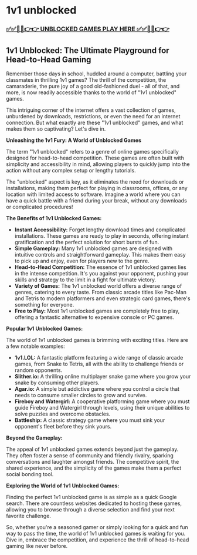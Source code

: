 # 1v1 unblocked

### [✅✅🔴🔴👉👉 UNBLOCKED GAMES PLAY HERE ✅✅🔴🔴👉👉](https://topstoryindia.com)

## 1v1 Unblocked: The Ultimate Playground for Head-to-Head Gaming

Remember those days in school, huddled around a computer, battling your classmates in thrilling 1v1 games? The thrill of the competition, the camaraderie, the pure joy of a good old-fashioned duel - all of that, and more, is now readily accessible thanks to the world of "1v1 unblocked" games. 

This intriguing corner of the internet offers a vast collection of games, unburdened by downloads, restrictions, or even the need for an internet connection. But what exactly are these "1v1 unblocked" games, and what makes them so captivating? Let's dive in.

**Unleashing the 1v1 Fury: A World of Unblocked Games**

The term "1v1 unblocked" refers to a genre of online games specifically designed for head-to-head competition. These games are often built with simplicity and accessibility in mind, allowing players to quickly jump into the action without any complex setup or lengthy tutorials. 

The "unblocked" aspect is key, as it eliminates the need for downloads or installations, making them perfect for playing in classrooms, offices, or any location with limited access to software. Imagine a world where you can have a quick battle with a friend during your break, without any downloads or complicated procedures! 

**The Benefits of 1v1 Unblocked Games:**

* **Instant Accessibility:** Forget lengthy download times and complicated installations. These games are ready to play in seconds, offering instant gratification and the perfect solution for short bursts of fun.
* **Simple Gameplay:**  Many 1v1 unblocked games are designed with intuitive controls and straightforward gameplay. This makes them easy to pick up and enjoy, even for players new to the genre.
* **Head-to-Head Competition:**  The essence of 1v1 unblocked games lies in the intense competition.  It's you against your opponent, pushing your skills and strategy to the limit in a fight for ultimate victory.
* **Variety of Games:**  The 1v1 unblocked world offers a diverse range of genres, catering to every taste. From classic arcade titles like Pac-Man and Tetris to modern platformers and even strategic card games, there's something for everyone.
* **Free to Play:**  Most 1v1 unblocked games are completely free to play, offering a fantastic alternative to expensive console or PC games. 

**Popular 1v1 Unblocked Games:**

The world of 1v1 unblocked games is brimming with exciting titles. Here are a few notable examples:

* **1v1.LOL:** A fantastic platform featuring a wide range of classic arcade games, from Snake to Tetris, all with the ability to challenge friends or random opponents.
* **Slither.io:** A thrilling online multiplayer snake game where you grow your snake by consuming other players. 
* **Agar.io:** A simple but addictive game where you control a circle that needs to consume smaller circles to grow and survive.
* **Fireboy and Watergirl:** A cooperative platforming game where you must guide Fireboy and Watergirl through levels, using their unique abilities to solve puzzles and overcome obstacles.
* **Battleship:** A classic strategy game where you must sink your opponent's fleet before they sink yours.

**Beyond the Gameplay:**

The appeal of 1v1 unblocked games extends beyond just the gameplay. They often foster a sense of community and friendly rivalry, sparking conversations and laughter amongst friends.  The competitive spirit, the shared experience, and the simplicity of the games make them a perfect social bonding tool.

**Exploring the World of 1v1 Unblocked Games:**

Finding the perfect 1v1 unblocked game is as simple as a quick Google search. There are countless websites dedicated to hosting these games, allowing you to browse through a diverse selection and find your next favorite challenge.

So, whether you're a seasoned gamer or simply looking for a quick and fun way to pass the time, the world of 1v1 unblocked games is waiting for you. Dive in, embrace the competition, and experience the thrill of head-to-head gaming like never before. 
